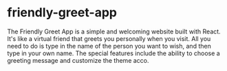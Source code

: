 # friendly-greet-app
The Friendly Greet App is a simple and welcoming website built with React. It's like a virtual friend that greets you personally when you visit. All you need to do is type in the name of the person you want to wish, and then type in your own name. The special features include the ability to choose a greeting message and customize the theme acco.
